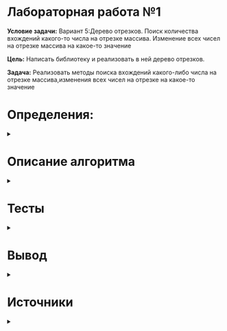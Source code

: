 # Лабораторная работа №1
__Условие задачи:__ 
Вариант 5:Дерево отрезков. Поиск количества вхождений какого-то числа на отрезке массива. Изменение всех чисел на отрезке массива на какое-то значение

__Цель:__
Написать библиотеку и реализовать в ней дерево отрезков. 

__Задача:__
Реализовать методы поиска вхождений какого-либо числа на отрезке массива,изменения всех чисел на отрезке на какое-то значение
# Определения: 
<details>
  <summary></summary>
  
* Дерево отрезков - полное бинарное дерево, в котором каждая вершина отвечает за некоторый отрезок в массиве. Корень дерева отвечает за весь массив, его две дочерних вершины - за две половины, и так далее. У каждой вершины, отвечающей за отрезок длиной больше 1,есть две дочерних вершины, отвечающих за левую и правую половины этого отрезка. Листья дерева отрезков отвечают за отдельные элементы (отрезки длиной 1). 

  <centre> 
    
    ![segtree](https://user-images.githubusercontent.com/114861901/224555741-d35d80bb-eba3-42a2-8cf5-565bac6f4746.png)
    
  </centre>
  
  Каждый прямоугольник - вершина дерева отрезков. Если некоторая вершина отвечает за отрезок нечётной длины, то одна из её дочерних вершин будет отвечать за отрезок длиной ⌈n2⌉, а другая - за отрезок длиной ⌊n2⌋. Например, так выглядит дерево отрезков для массива из 13 элементов:

  ![segtree2](https://user-images.githubusercontent.com/114861901/224555788-c76d45aa-c891-4b7a-846e-8dce08ff66fc.png)
</details>

# Описание алгоритма
<details>
  <summary></summary>
Для реализации поставленной задачи мной был создан заголовочный файл Header.h,в котором описан класс SegmentTree.Объект данного класса характеризуется двумя полями:исходный массив,который пользователь задает самостоятельно,и массив дерева отрезков,элементы которого представляют собой по определению суммы элементов отрезков исходного массива.Массив дерева отрезков формируется автоматически при вызове какой-либо функции для объекта класса.Класс содержит поле структуры отрезка,с которым пользователь собирается работать и также самостоятельно задает.Для объектов класса в нем реализованы две функции согласно заданию:изменение элементов отрезка и подсчет значения на отрезке массива.
В качестве параметров в функции передаются структуры нужных отрезков и значение,которое нужно посчитать/на которое нужно изменить отрезок.
Введем некоторые понятия:дерево отрезков состоит из "корня", "ветвей", "листьев".
Корень дерева представляет собой сумму всех элементов изначального массива,ветви - суммы элементов принадлежищих отдельным отрезкам,листья - отдельные элементы массива
Заполнение дерева происходит от "листьев" к "корням".Таким образом для построения дерева мы расставляем по местам сначала отдельные числа,потом попарно находим их суммы и присваиваем предыдущим элементам нового массива,находим суммы сумм и тд,пока не находим сумму всех элементов,которая будет являться первым элементом массива дерева отрезков.
Чтобы изменить элементы на каком-либо отрезке массива,мы меняем сначала "листья" на нужное значение,а потом пересчитываем суммы элементов различных отрезков в соответствии с изменениям и получаем новое дерево.
Чтобы посчитать количество какого-либо элемента на отрезке,мы считаем количество "листьев" на заданном отрезке с таким же значением.

  
</details> 

# Тесты
<details>
  <summary></summary>
  Тестируем изменение элементов отрезка
  Тест 1:строим дерево на основе массива с элементами 1,2,3,4,5,6,7 и изменяем элементы на отрезке [3;6] на 0
  
  Для наглядности используем графический пример.Красными цифрами помечены,каким по счету является элемент в массиве,хранящем дерево
  
  ![image](https://user-images.githubusercontent.com/114861901/224557859-36545f7d-75f2-4013-9aea-ce4ae40e55ce.png)
  
  ![image](https://user-images.githubusercontent.com/114861901/224557881-4711a9ae-a0c2-42c5-a738-461f568088b5.png)
  
  Код и результат его выполнения:
  
  ![image](https://user-images.githubusercontent.com/114861901/226138232-e05f817a-2256-4419-82dd-46597339ee12.png)

  ![image](https://user-images.githubusercontent.com/114861901/226138314-5d9a1357-1183-4964-be4c-470dcbdbae86.png)

  Тест 2:строим дерево на основе массива с элементами 1,2,3,4,5,6,7,8,9 и изменяем элементы на отрезке [5;8] на 1
  
  Для наглядности используем графический пример.Красными цифрами помечены,каким по счету является элемент в массиве,хранящем дерево
  
 ![image](https://user-images.githubusercontent.com/114861901/224558105-b4adad4e-b9a6-4ec9-ab15-4f047c2603a4.png)

 ![image](https://user-images.githubusercontent.com/114861901/224558123-f70d529b-f4a1-4174-8ff8-4cb310e4f931.png)
  
  Код и результат его выполнения:
  
  ![image](https://user-images.githubusercontent.com/114861901/226138407-fda5297d-e8e8-4669-9599-34610f86e91c.png)
  
  ![image](https://user-images.githubusercontent.com/114861901/226138459-5b62eede-1058-4570-b752-7c41ff86c754.png)

  Тест 3:строим дерево на основе массива с элементами 1,2,3,4 и изменяем элементы на отрезке [1;2] на 10
  
  Для наглядности используем графический пример.Красными цифрами помечены,каким по счету является элемент в массиве,хранящем дерево
  
  ![image](https://user-images.githubusercontent.com/114861901/224558254-61e0891c-59e2-43df-8fc0-933318af152c.png)

  ![image](https://user-images.githubusercontent.com/114861901/224558269-4fbfd71f-2e5b-4ead-b1d7-355ea68ebd4f.png)
  
   Код и результат его выполнения:
  
  ![image](https://user-images.githubusercontent.com/114861901/226138503-65814393-96e9-4865-8ae2-0bac687baa93.png)

  ![image](https://user-images.githubusercontent.com/114861901/226138513-b3350c7b-63bb-4206-bba3-9461c6760a69.png)

  
Тестируем подсчет значения на отрезке
  
  Тест 1:строим дерево на основе массива с элементами 1,8,3,3,3,4,3,5 и подсчитываем элемент со значеним 3 на отрезке [3;7]
  
   Код и результат его выполнения:
  
  ![image](https://user-images.githubusercontent.com/114861901/226138525-81413521-73ca-4dc0-a16c-15988849bc10.png)

  ![image](https://user-images.githubusercontent.com/114861901/226138520-6deb6207-b54b-4eb4-97de-9f0029e81bca.png)
  
  Тест 2:строим дерево на основе массива с элементами 0,0,1,0 и подсчитываем элемент со значением 0 на отрезке [2;4]
  
   Код и результат его выполнения:
  
  ![image](https://user-images.githubusercontent.com/114861901/226138544-f8d761f0-120f-4fb8-960e-614151d937aa.png)

  ![image](https://user-images.githubusercontent.com/114861901/226138546-b2c14106-7df6-4102-8f51-63e84687ea08.png)

   Тест 3:строим дерево на основе массива с элементами  8,3,3,6,9 и подсчитываем элемент со значением 9 на отрезке [1;4]
  
   Код и результат его выполнения:
  
  ![image](https://user-images.githubusercontent.com/114861901/226138574-9deeb08b-a5c8-40c0-bb0e-f5cb89a7d641.png)

  ![image](https://user-images.githubusercontent.com/114861901/226138563-0cf841a2-8bc9-41dd-a73e-ba24834c6c27.png)

</details> 

# Вывод
<details>
  <summary></summary>
 Лабораторная работа познакомила меня с понятием дерево отрезков.
 В ходе выполнения задания я начился реализовывать дерево отрезков 
 на основе какого-либо массива,а также выполнять различные операции 
 над отрезками массива,используя дерево отрезков,например,изменять 
 элементы отрезка на другое значение,подсчитывать количество элементов 
 с определенным значением на отрезке.
 Также я узнал,что такое статическая библиотека,как ее создавать и в дальнейшем использовать
</details> 

# Источники
<details>
  <summary></summary>

https://brestprog.by/topics/segmenttree/
https://ru.wikipedia.org/wiki/%D0%94%D0%B5%D1%80%D0%B5%D0%B2%D0%BE_%D0%BE%D1%82%D1%80%D0%B5%D0%B7%D0%BA%D0%BE%D0%B2
https://habr.com/ru/company/otus/blog/485194/
https://e-maxx.ru/algo/segment_tree
  
</details> 
